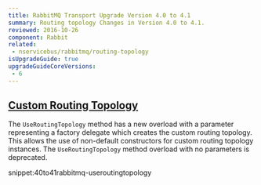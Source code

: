 ```yaml
---
title: RabbitMQ Transport Upgrade Version 4.0 to 4.1
summary: Routing topology Changes in Version 4.0 to 4.1.
reviewed: 2016-10-26
component: Rabbit
related:
 - nservicebus/rabbitmq/routing-topology
isUpgradeGuide: true
upgradeGuideCoreVersions:
 - 6
---
```



## [Custom Routing Topology](/nservicebus/rabbitmq/routing-topology.md#custom-routing-topology)

The `UseRoutingTopology` method has a new overload with a parameter representing a factory delegate which creates the custom routing topology. This allows the use of non-default constructors for custom routing topology instances. The `UseRoutingTopology` method overload with no parameters is deprecated.

snippet:40to41rabbitmq-useroutingtopology

